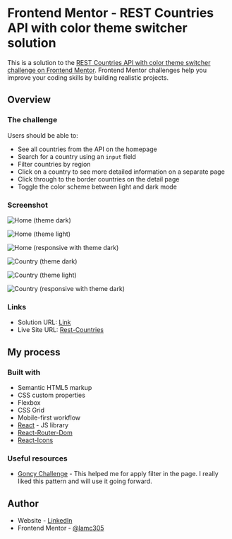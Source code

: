 # Frontend Mentor - REST Countries API with color theme switcher solution

This is a solution to the [REST Countries API with color theme switcher challenge on Frontend Mentor](https://www.frontendmentor.io/challenges/rest-countries-api-with-color-theme-switcher-5cacc469fec04111f7b848ca). Frontend Mentor challenges help you improve your coding skills by building realistic projects. 

## Overview

### The challenge

Users should be able to:

- See all countries from the API on the homepage
- Search for a country using an `input` field
- Filter countries by region
- Click on a country to see more detailed information on a separate page
- Click through to the border countries on the detail page
- Toggle the color scheme between light and dark mode

### Screenshot

![Home (theme dark)](./photos/Home__dark.png)


![Home (theme light)](./photos/Home__light.png)


![Home (responsive with theme dark)](./photos/Home__responsiveDark.png)


![Country (theme dark)](./photos/Country__dark.png)


![Country (theme light)](./photos/Country__light.png)


![Country (responsive with theme dark)](./photos/Country__responsiveDark.png)

### Links

- Solution URL: [Link](https://www.frontendmentor.io/solutions/rest-countries-with-responsive-reactjs-reactrouter-css-vanilla-wvmSkTHw03)
- Live Site URL: [Rest-Countries](https://rest-countries-lamc305.vercel.app/)

## My process

### Built with

- Semantic HTML5 markup
- CSS custom properties
- Flexbox
- CSS Grid
- Mobile-first workflow
- [React](https://reactjs.org/) - JS library
- [React-Router-Dom](https://reactrouter.com/en/main)
- [React-Icons](https://react-icons.github.io/react-icons/)

### Useful resources

- [Goncy Challenge](https://www.youtube.com/watch?v=B7Ia6OD6wJ4) - This helped me for apply filter in the page. I really liked this pattern and will use it going forward.

## Author

- Website - [LinkedIn](https://www.linkedin.com/in/luis-medina-dev/)
- Frontend Mentor - [@lamc305](https://www.frontendmentor.io/profile/lamc305)
